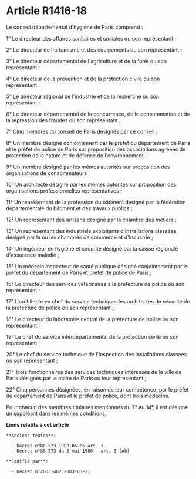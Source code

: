 # Article R1416-18

Le conseil départemental d'hygiène de Paris comprend :

1° Le directeur des affaires sanitaires et sociales ou son représentant ;

2° Le directeur de l'urbanisme et des équipements ou son représentant ;

3° Le directeur départemental de l'agriculture et de la forêt ou son représentant ;

4° Le directeur de la prévention et de la protection civile ou son représentant ;

5° Le directeur régional de l'industrie et de la recherche ou son représentant ;

6° Le directeur départemental de la concurrence, de la consommation et de la répression des fraudes ou son représentant ;

7° Cinq membres du conseil de Paris désignés par ce conseil ;

8° Un membre désigné conjointement par le préfet du département de Paris et le préfet de police de Paris sur proposition des
associations agréées de protection de la nature et de défense de l'environnement ;

9° Un membre désigné par les mêmes autorités sur proposition des organisations de consommateurs ;

10° Un architecte désigné par les mêmes autorités sur proposition des organisations professionnelles représentatives ;

11° Un représentant de la profession du bâtiment désigné par la fédération départementale du bâtiment et des travaux
publics ;

12° Un représentant des artisans désigné par la chambre des métiers ;

13° Un représentant des industriels exploitants d'installations classées désigné par la ou les chambres de commerce et
d'industrie ;

14° Un ingénieur en hygiène et sécurité désigné par la caisse régionale d'assurance maladie ;

15° Un médecin inspecteur de santé publique désigné conjointement par le préfet du département de Paris et préfet de police
de Paris ;

16° Le directeur des services vétérinaires à la préfecture de police ou son représentant ;

17° L'architecte en chef du service technique des architectes de sécurité de la préfecture de police ou son représentant ;

18° Le directeur du laboratoire central de la préfecture de police ou son représentant ;

19° Le chef du service interdépartemental de la protection civile ou son représentant ;

20° Le chef du service technique de l'inspection des installations classées ou son représentant ;

21° Trois fonctionnaires des services techniques intéressés de la ville de Paris désignés par le maire de Paris ou leur
représentant ;

22° Cinq personnes désignées, en raison de leur compétence, par le préfet de département de Paris et le préfet de police,
dont trois médecins.

Pour chacun des membres titulaires mentionnés du 7° au 14°, il est désigné un suppléant dans les mêmes conditions.

**Liens relatifs à cet article**

	**Anciens textes**:

	  - Décret n°88-573 1988-05-05 art. 3
	  - Décret n°88-573 du 5 mai 1988 - art. 3 (Ab)

	**Codifié par**:

	  - Décret n°2003-462 2003-05-21

